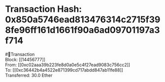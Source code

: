 
Transaction Hash: 0x850a5746ead813476314c2715f398fe96ff161d1661f90a6ad09701197a3f714
====================================================================================
  
#💸Transaction  
Block: [[14456777]]  
From: [[0xc02aaa39b223fe8d0a0e5c4f27ead9083c756cc2]]  
To: [[0xc36442b4a4522e871399cd717abdd847ab11fe88]]  
Transferred: 30.0 Ether